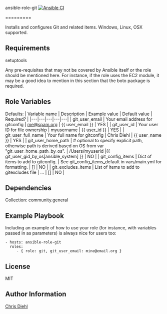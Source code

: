 ansible-role-git
[![Ansible CI](https://github.com/Diehlabs/ansible-role-git/actions/workflows/ci.yml/badge.svg)](https://github.com/Diehlabs/ansible-role-git/actions/workflows/ci.yml)

=========

Installs and configures Git and related items. Windows, Linux, OSX supported.

Requirements
------------

setuptools

Any pre-requisites that may not be covered by Ansible itself or the role should be mentioned here. For instance, if the role uses the EC2 module, it may be a good idea to mention in this section that the boto package is required.

Role Variables
--------------

Defaults:
| Variable name | Description | Example value | Default value | Required? |
|---|---|---|---|---|
| git_user_email | Your email address for gitconfig | me@spam.org | {{ user_email }} | YES |
| git_user_id | Your user ID for file ownership | myusername | {{ user_id }} | YES |
| git_user_full_name | Your full name for gitconfig | Chris Diehl | {{ user_name }} | YES |
| git_user_home_path | # optional to specify explicit path, otherwise path is derived based on OS from var "git_user_home_path_by_os". | /Users/myuserid |{{ git_user_gid_by_os[ansible_system] }} | NO |
| git_config_items | Dict of items to add to gitconfig. | See git_config_items_default in vars/main.yml for formatting. | [] | NO |
| git_excludes_items | List of items to add to gitexcludes file | ... | [] | NO |


Dependencies
------------

Collection: community.general

Example Playbook
----------------

Including an example of how to use your role (for instance, with variables passed in as parameters) is always nice for users too:

    - hosts: ansible-role-git
      roles:
         - { role: git, git_user_email: mine@email.org }

License
-------

MIT

Author Information
------------------

[Chris Diehl](https://www.linkedin.com/in/chrisdiehl817/)
